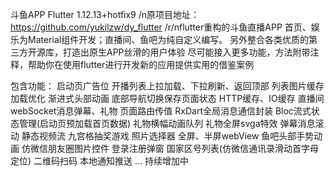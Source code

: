 斗鱼APP
Flutter 1.12.13+hotfix9
/n原项目地址：https://github.com/yukilzw/dy_flutter
/r/nflutter重构的斗鱼直播APP
首页、娱乐为Material组件开发；直播间、鱼吧为纯自定义编写。
另外整合各类优质的第三方开源库，打造出原生APP丝滑的用户体验
尽可能接入更多功能，方法附带注释，帮助你在使用flutter进行开发新的应用提供实用的借鉴案例

包含功能：
启动页广告位
开播列表上拉加载、下拉刷新、返回顶部
列表图片缓存加载优化
渐进式头部动画
底部导航切换保存页面状态
HTTP缓存、IO缓存
直播间webSocket消息弹幕、礼物
页面路由传值
RxDart全局消息通信封装
Bloc流式状态管理(启动页预加载首页数据)
礼物横幅动画队列
礼物全屏svga特效
弹幕消息滚动
静态视频流
九宫格抽奖游戏
照片选择器
全屏、半屏webView
鱼吧头部手势动画
仿微信朋友圈图片控件
登录注册弹窗
国家区号列表(仿微信通讯录滑动首字母定位)
二维码扫码
本地通知推送
...
持续增加中
